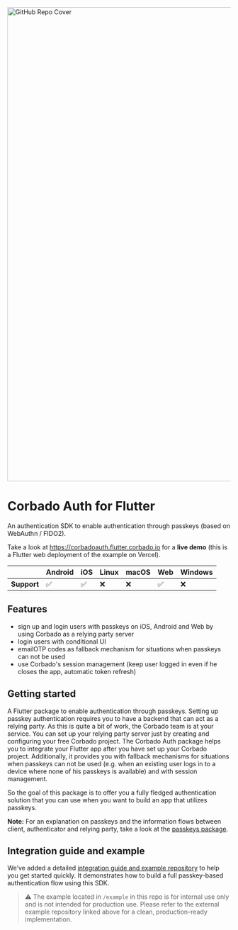 <img width="1070" alt="GitHub Repo Cover" src="https://raw.githubusercontent.com/corbado/flutter-passkeys/main/.github/images/root_headline.png">

# Corbado Auth for Flutter

An authentication SDK to enable authentication through passkeys (based on WebAuthn / FIDO2).

Take a look at https://corbadoauth.flutter.corbado.io for a **live demo** (this is a Flutter web
deployment of the example on Vercel).

|             | Android            | iOS                | Linux | macOS | Web                | Windows |
| ----------- | ------------------ | ------------------ | ----- | ----- | ------------------ | ------- |
| **Support** | :white_check_mark: | :white_check_mark: | :x:   | :x:   | :white_check_mark: | :x:     |

## Features

- sign up and login users with passkeys on iOS, Android and Web by using Corbado as a relying party
  server
- login users with conditional UI
- emailOTP codes as fallback mechanism for situations when passkeys can not be used
- use Corbado's session management (keep user logged in even if he closes the app, automatic token
  refresh)

## Getting started

A Flutter package to enable authentication through passkeys.
Setting up passkey authentication requires you to have a backend that can act as a relying party.
As this is quite a bit of work, the Corbado team is at your service.
You can set up your relying party server just by creating and configuring your free Corbado project.
The Corbado Auth package helps you to integrate your Flutter app after you have set up your Corbado
project.
Additionally, it provides you with fallback mechanisms for situations when passkeys can not be
used (e.g. when an existing user logs in to a device where none of his passkeys is available) and
with session management.

So the goal of this package is to offer you a fully fledged authentication solution that you can use
when you want to build an app that utilizes passkeys.

**Note:** For an explanation on passkeys and the information flows between client, authenticator and
relying party, take a look at the [passkeys package](https://pub.dev/packages/passkeys).

## Integration guide and example

We’ve added a detailed [integration guide and example repository](https://github.com/corbado/example-passkeys-flutter) to help you get started quickly. It demonstrates how to build a full passkey-based authentication flow using this SDK.

> ⚠️ The example located in `/example` in this repo is for internal use only and is not intended for production use. Please refer to the external example repository linked above for a clean, production-ready implementation.

